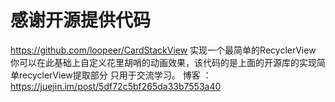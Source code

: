 # 感谢开源提供代码
https://github.com/loopeer/CardStackView
实现一个最简单的RecyclerView 你可以在此基础上自定义花里胡哨的动画效果，该代码的是上面的开源库的实现简单recyclerView提取部分
只用于交流学习。
博客 ：
https://juejin.im/post/5df72c5bf265da33b7553a40